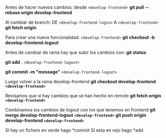 
Antes de hacer nuevos cambios: desde `<develop-frontend>`
**git pull --rebase origin develop-frontend**

Al cambiar de branch: DE `<develop-frontend-login>` A `<develop-frontend>`
**git fetch origin**

Para crear una nueva funcionalidad: `<develop-frontend>`
**git checkout -b develop-frontend-*logout***

Antes de cambiar de rama hay que subir los cambios con:
**git status**

**git add** .      `<develop-frontend-logout>`

**git commit -m "message"**     `<develop-frontend-logout>`

Luego volver a la rama develop-frontend
**git checkout develop-frontend     `<develop-frontend>`**

Revisamos que si hay cambios que se han hecho en remote
**git fetch origin      `<develop-frontend>`**

Combinamos los cambios de logout con los que tenemos en frontend
**git merge develop-frontend-logout      `<develop-frontend>`
git push origin develop-frontend      `<develop-frontend>`**

SI hay un fichero en verde hago *commit
SI esta en rojo hago *add
